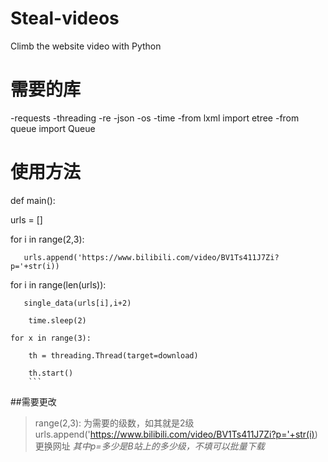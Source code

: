 # Steal-videos
Climb the website video with Python

# 需要的库
-requests
-threading
-re
-json
-os
-time
-from lxml import etree
-from queue import Queue

# 使用方法

def main():

  urls = []

   for i in range(2,3):
  
       urls.append('https://www.bilibili.com/video/BV1Ts411J7Zi?p='+str(i))
    
   for i in range(len(urls)):
 
       single_data(urls[i],i+2)				
       
        time.sleep(2)
     
    for x in range(3):
 
        th = threading.Thread(target=download)		
       
        th.start() 
        ```
       
       
##需要更改
   >range(2,3):
   为需要的级数，如其就是2级
   >urls.append('https://www.bilibili.com/video/BV1Ts411J7Zi?p='+str(i))
    更换网址
    *其中p=多少是B站上的多少级，不填可以批量下载*
    
